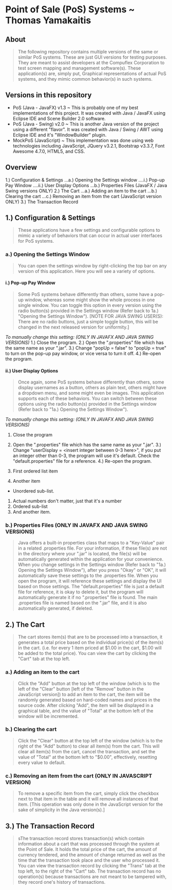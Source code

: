 Point of Sale (PoS) Systems ~ Thomas Yamakaitis
=====
About
-----
> The following repository contains multiple versions of the same or similar PoS systems. These are just GUI versions for testing purposes. They are meant to assist developers at the Compuflex Corporation to test screen mapping and management software(s). These application(s) are, simply put, Graphical representations of actual PoS systems, and they mimic common behavior(s) in such systems.

Versions in this repository
-----
 - PoS (Java - JavaFX) v1.3 ~ This is probably one of my best implementations of this project. It was created with Java / JavaFX using Eclipse IDE and Scene Builder 2.0 software.
 - PoS (Java - Swing) v2.0 ~ This is another Java version of the project using a different "flavor". It was created with Java / Swing / AWT using Eclipse IDE and it's "WindowBuilder" plugin.
 - MockPoS (JavaScript) ~ This implementation was done using web technologies including JavaScript, JQuery v3.2.1, Bootstrap v3.3.7, Font Awesome 4.7.0, HTML5, and CSS.

Overview
-----
1.) Configuration & Settings
...a.) Opening the Settings window
....i.) Pop-up Pay Window
....ii.) User Display Options
...b.) Properties Files (JavaFX / Java Swing versions ONLY)
2.) The Cart
...a.) Adding an item to the cart
...b.) Clearing the cart
...c.) Removing an item from the cart (JavaScript version ONLY)
3.) The Transaction Record

## 1.) Configuration & Settings
> These applications have a few settings and configurable options to mimic a variety of behaviors that can occur in actual user interfaces for PoS systems.

### a.) Opening the Settings Window
> You can open the settings window by right-clicking the top bar on any version of this application. Here you will see a variety of options.

#### i.) Pop-up Pay Window
> Some PoS systems behave differently than others, some have a pop-up window, whereas some might show the whole process in one single window. You can toggle this option in every version using the radio button(s) provided in the Settings window (Refer back to 1a.) "Opening the Settings Window"). [NOTE FOR JAVA SWING USER(S): There are no radio buttons, just a simple toggle button, this will be changed in the next released version for uniformity.]

*To manually change this setting: (ONLY IN JAVAFX AND JAVA SWING VERSIONS)*
 1.) Close the program.
 2.) Open the ".properties" file which has the same name as your ".jar".
 3.) Change "popUp = false" to "popUp = true" to turn on the pop-up pay window, or vice versa to turn it off.
 4.) Re-open the program.

#### ii.) User Display Options
> Once again, some PoS systems behave differently than others, some display usernames as a button, others as plain text, others might have a dropdown menu, and some might even be images. This application supports each of these behaviors. You can switch between these options using the radio button(s) provided in the Settings window (Refer back to "1a.) Opening the Settings Window").

*To manually change this setting: (ONLY IN JAVAFX AND JAVA SWING VERSIONS)*

  1. Close the program
  2. Open the ".properties" file which has the same name as your ".jar".
  3.) Change "userDisplay = <insert integer between 0-3 here>", if you put an integer other than 0-3, the program will use it's default. Check the "default.properties" file for a reference.
  4.) Re-open the program.

1. First ordered list item
2. Another item
  * Unordered sub-list.
1. Actual numbers don't matter, just that it's a number
  1. Ordered sub-list
4. And another item.

### b.) Properties Files (ONLY IN JAVAFX AND JAVA SWING VERSIONS)
> Java offers a built-in properties class that maps to a "Key-Value" pair in a related .properties file. For your information, if these file(s) are not in the directory where your ".jar" is located, the file(s) will be automatically generated within the application for your convenience. When you change settings in the Settings window (Refer back to "1a.) Opening the Settings Window"), after you press "Okay" or "OK", it will automatically save these settings to the .properties file. When you open the program, it will reference these settings and display the UI based on those settings. The "default.properties" file is just a default file for reference, it is okay to delete it, but the program will automatically generate it if no ".properties" file is found. The main .properties file is named based on the ".jar" file, and it is also automatically generated, if deleted.

## 2.) The Cart
> The cart stores item(s) that are to be processed into a transaction, it generates a total price based on the individual price(s) of the item(s) in the cart. (i.e. for every 1 item priced at $1.00 in the cart, $1.00 will be added to the total price). You can view the cart by clicking the "Cart" tab at the top left.

### a.) Adding an item to the cart
> Click the "Add" button at the top left of the window (which is to the left of the "Clear" button [left of the "Remove" button in the JavaScript version]) to add an item to the cart, the item will be randomly generated based on hard-coded names and prices in the source code. After clicking "Add", the item will be displayed in a graphical table, and the value of "Total" at the bottom left of the window will be incremented.

### b.) Clearing the cart
> Click the "Clear" button at the top left of the window (which is to the right of the "Add" button) to clear all item(s) from the cart. This will clear all item(s) from the cart, cancel the transaction, and set the value of "Total" at the bottom left to "$0.00", effectively, resetting every value to default.

### c.) Removing an item from the cart (ONLY IN JAVASCRIPT VERSION)
> To remove a specific item from the cart, simply click the checkbox next to that item in the table and it will remove all instances of that item. [This operation was only done in the JavaScript version for the sake of simplicity in the Java version(s).]

## 3.) The Transaction Record
> sThe transaction record stores transaction(s) which contain information about a cart that was processed through the system at the Point of Sale. It holds the total price of the cart, the amount of currency tendered, and the amount of change returned as well as the time that the transaction took place and the user who processed it. You can view the transaction record by clicking the "Trans" tab at the top left, to the right of the "Cart" tab. The transaction record has no operation(s) because transactions are not meant to be tampered with, they record one's history of transactions.
